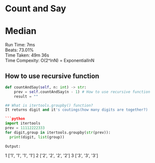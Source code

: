 Count and Say
=========
# Median
Run Time: 7ms        
Beats: 73.01%      
Time Taken: 49m 36s      
Time Compexity: O(2^lnN) = ExponentialInN  

## How to use recursive function
```python
def countAndSay(self, n: int) -> str:
    prev = self.countAndSay(n - 1) # How to use recursive function
    result = ""

## What is itertools.groupby() function?
It returns digit and it's coutings(how many digits are together?)

```python
import itertools
prev = 11112222333
for digit,group in itertools.groupby(str(prev)):
  print(digit, list(group))
    
Output:    
```
1 ['1', '1', '1', '1']
2 ['2', '2', '2', '2']
3 ['3', '3', '3']
```

```
